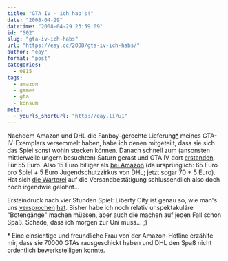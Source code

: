 ```yaml
---
title: "GTA IV - ich hab's!"
date: "2008-04-29"
datetime: "2008-04-29 23:59:09"
id: "502"
slug: "gta-iv-ich-habs"
url: "https://eay.cc/2008/gta-iv-ich-habs/"
author: "eay"
format: "post"
categories:
  - 0815
tags:
  - amazon
  - games
  - gta
  - konsum
meta:
  - yourls_shorturl: "http://eay.li/u1"
---
```


Nachdem Amazon und DHL die Fanboy-gerechte Lieferung[\*](#70000) meines GTA-IV-Exemplars versemmelt haben, habe ich denen mitgeteilt, dass sie sich das Spiel sonst wohin stecken können. Danach schnell zum (ansonsten mittlerweile ungern besuchten) Saturn gerast und GTA IV dort [erstanden](http://twitter.com/Eay/statuses/799696437). Für 55 Euro. Also 15 Euro billiger als [bei Amazon](http://www.amazon.de/exec/obidos/ASIN/B000FII8CE/eayznet-21) (da ursprünglich: 65 Euro pro Spiel + 5 Euro Jugendschutzzirkus von DHL; jetzt sogar 70 + 5 Euro). Hat sich [die Warterei](//eay.cc/2008/entertainment-overkill/) auf die Versandbestätigung schlussendlich also doch noch irgendwie gelohnt...

Ersteindruck nach vier Stunden Spiel: Liberty City ist genau so, wie man's uns [versprochen](//eay.cc/2008/erster-test-von-gta-iv/) [hat](//eay.cc/2008/ign-uber-gta-iv-x-von-x/). Bisher habe ich noch relativ unspektakuläre "Botengänge" machen müssen, aber auch die machen auf jeden Fall schon Spaß. Schade, dass ich morgen zur Uni muss... ;)

\* Eine einsichtige und freundliche Frau von der Amazon-Hotline erzählte mir, dass sie 70000 GTAs rausgeschickt haben und DHL den Spaß nicht ordentlich bewerkstelligen konnte.
